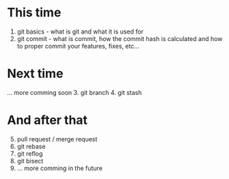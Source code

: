 
# This time
1. git basics - what is git and what it is used for
2. git commit - what is commit, how the commit hash is calculated and how to proper commit your features, fixes, etc...

# Next time
... more comming soon
3. git branch
4. git stash

# And after that
5. pull request / merge request
6. git rebase
7. git reflog
8. git bisect
9. ... more comming in the future